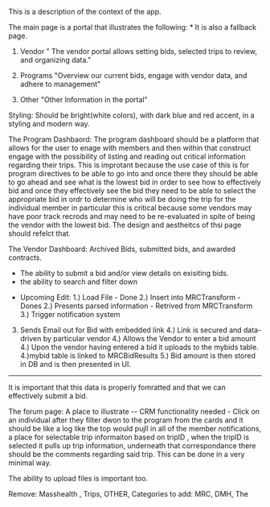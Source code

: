 This is a description of the context of the app.

The main page is a portal that illustrates the following: * It is also a fallback page.
1. Vendor
" The vendor portal allows setting bids, selected trips to review,  and organizing data."
 
2. Programs
"Overview our current bids, engage with vendor data, 
and adhere to management"

3. Other
"Other Information in the portal"

Styling:
Should be bright(white colors), with dark blue and red accent, in a styling and modern way.


The Program Dashbaord:
The program dashboard should be a platform that allows for the user to enage with members and then within that construct engage with the possibility of listing and reading out critical information regarding their trips. This is improtant because the use case of this is for program directives to be able to go into and once there they should be able to go ahead and see what is the lowest bid in order to see how to effectively bid and once they effectively see the bid they need to be able to select the appropriate bid in ordr to determine who will be doing the trip for the individual member in particular this is critical because some vendors may have poor track recrods and may need to be re-evaluated in spite of being the vendor with the lowest bid. The design and aestheitcs of thsi page should refelct that. 

The Vendor Dashboard:
Archived Bids, submitted bids, and awarded contracts.
+ The ability to submit a bid and/or view details on exisiting bids.
+ the ability to search and filter down
- Upcoming Edit:
1.) Load File - Done 
2.) Insert into MRCTransform - Dones
2.) Presents parsed information - Retrived from MRCTransform
3.) Trigger notification system
3) Sends Email out for Bid with embedded link
4.) Link is secured and data-driven by particular vendor
4.) Allows the Vendor to enter a bid amount 
4.) Upon the vendor having entered a bid it uploads to the mybids table. 
4.)mybid table is linked to MRCBidResults
5.) Bid amount is then stored in DB and is then presented in UI. 

---
It is important that this data is properly fomratted and that we can effectively submit a bid.

The forum page:
A place to illustrate --
CRM functionality needed - Click on an individual after they filter dwon to the program from the cards and it should be like a log like the top would pujll in all of the member notifications, a place for selectable trip informaiton based on tripID , when the tripID is selected it pulls up trip information, underneath that correspondance there should be the comments regarding said trip.
This can be done in a very minimal way. 

The ability to upload files is important too.

Remove: Masshealth , Trips, OTHER,
Categories to add:
MRC, DMH, 
The 